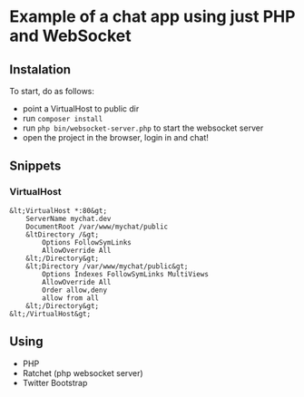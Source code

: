 # Example of a chat app using just PHP and WebSocket

## Instalation
To start, do as follows:

* point a VirtualHost to public dir
* run <code>composer install</code> 
* run <code>php bin/websocket-server.php</code> to start the websocket server
* open the project in the browser, login in and chat!

## Snippets
### VirtualHost
    &lt;VirtualHost *:80&gt;
        ServerName mychat.dev
        DocumentRoot /var/www/mychat/public
        &ltDirectory /&gt;
            Options FollowSymLinks
            AllowOverride All
        &lt;/Directory&gt;
        &lt;Directory /var/www/mychat/public&gt;
            Options Indexes FollowSymLinks MultiViews
            AllowOverride All
            Order allow,deny
            allow from all
        &lt;/Directory&gt;
    &lt;/VirtualHost&gt;

## Using
* PHP
* Ratchet (php websocket server)
* Twitter Bootstrap
